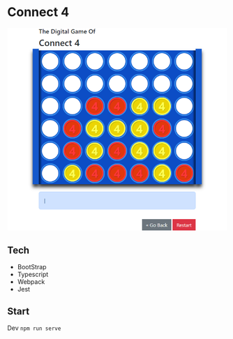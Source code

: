 # Connect 4

![Connect 4](./docs/connect4-scrn.png)

## Tech

- BootStrap
- Typescript
- Webpack
- Jest

## Start

Dev `npm run serve`